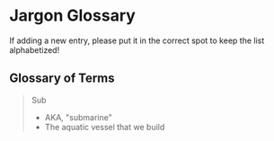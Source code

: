 
# Jargon Glossary
If adding a new entry, please put it in the correct spot to keep the list alphabetized!

## Glossary of Terms

>Sub
>- AKA, "submarine"
>- The aquatic vessel that we build

>